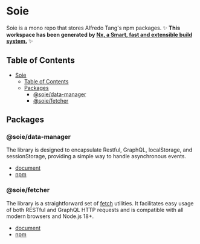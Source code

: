 # Soie
Soie is a mono repo that stores Alfredo Tang's npm packages.
✨ **This workspace has been generated by [Nx, a Smart, fast and extensible build system.](https://nx.dev)** ✨
## Table of Contents
- [Soie](#soie)
  - [Table of Contents](#table-of-contents)
  - [Packages](#packages)
    - [@soie/data-manager](#soiedata-manager)
    - [@soie/fetcher](#soiefetcher)

## Packages
### @soie/data-manager
The library is designed to encapsulate Restful, GraphQL, localStorage, and sessionStorage, providing a simple way to handle asynchronous events.
- [document](https://github.com/alfredotang/soie/tree/main/packages/data-manager)
- [npm](https://www.npmjs.com/package/@soie/data-manager)

### @soie/fetcher
The library is a straightforward set of [fetch](https://developer.mozilla.org/en-US/docs/Web/API/fetch) utilities. It facilitates easy usage of both RESTful and GraphQL HTTP requests and is compatible with all modern browsers and Node.js 18+.
- [document](https://github.com/alfredotang/soie/tree/main/packages/fetcher)
- [npm](https://www.npmjs.com/package/@soie/fetcher)


